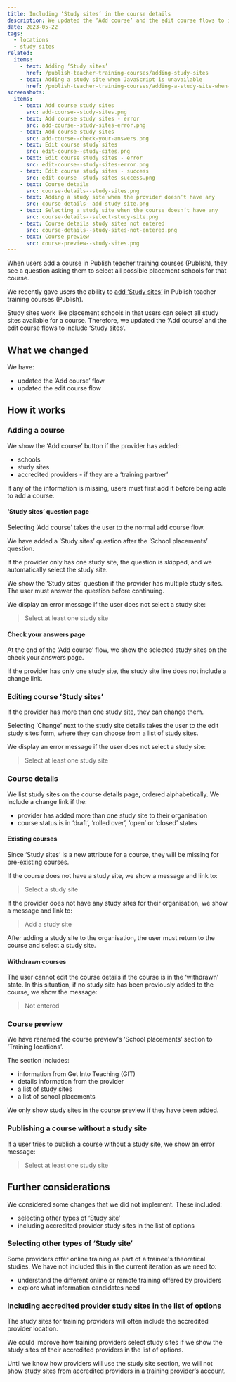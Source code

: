```yaml
---
title: Including ‘Study sites’ in the course details
description: We updated the ‘Add course’ and the edit course flows to include ‘Study sites’
date: 2023-05-22
tags:
  - locations
  - study sites
related:
  items:
    - text: Adding ‘Study sites’
      href: /publish-teacher-training-courses/adding-study-sites
    - text: Adding a study site when JavaScript is unavailable
      href: /publish-teacher-training-courses/adding-a-study-site-when-javascript-is-unavailable/
screenshots:
  items:
    - text: Add course study sites
      src: add-course--study-sites.png
    - text: Add course study sites - error
      src: add-course--study-sites-error.png
    - text: Add course study sites
      src: add-course--check-your-answers.png
    - text: Edit course study sites
      src: edit-course--study-sites.png
    - text: Edit course study sites - error
      src: edit-course--study-sites-error.png
    - text: Edit course study sites - success
      src: edit-course--study-sites-success.png
    - text: Course details
      src: course-details--study-sites.png
    - text: Adding a study site when the provider doesn’t have any
      src: course-details--add-study-site.png
    - text: Selecting a study site when the course doesn’t have any
      src: course-details--select-study-site.png
    - text: Course details study sites not entered
      src: course-details--study-sites-not-entered.png
    - text: Course preview
      src: course-preview--study-sites.png
---
```


When users add a course in Publish teacher training courses (Publish), they see a question asking them to select all possible placement schools for that course.

We recently gave users the ability to [add ‘Study sites’](/publish-teacher-training-courses/adding-study-sites) in Publish teacher training courses (Publish).

Study sites work like placement schools in that users can select all study sites available for a course. Therefore, we updated the ‘Add course’ and the edit course flows to include ‘Study sites’.

## What we changed

We have:

- updated the ‘Add course’ flow
- updated the edit course flow

## How it works

### Adding a course

We show the ‘Add course’ button if the provider has added:

- schools
- study sites
- accredited providers - if they are a ‘training partner’

If any of the information is missing, users must first add it before being able to add a course.

#### ‘Study sites’ question page

Selecting ‘Add course’ takes the user to the normal add course flow.

We have added a ‘Study sites’ question after the ‘School placements’ question.

If the provider only has one study site, the question is skipped, and we automatically select the study site.

We show the ‘Study sites’ question if the provider has multiple study sites. The user must answer the question before continuing.

We display an error message if the user does not select a study site:

> Select at least one study site

#### Check your answers page

At the end of the ‘Add course’ flow, we show the selected study sites on the check your answers page.

If the provider has only one study site, the study site line does not include a change link.

### Editing course ‘Study sites’

If the provider has more than one study site, they can change them.

Selecting ‘Change’ next to the study site details takes the user to the edit study sites form, where they can choose from a list of study sites.

We display an error message if the user does not select a study site:

> Select at least one study site

### Course details

We list study sites on the course details page, ordered alphabetically. We include a change link if the:

- provider has added more than one study site to their organisation
- course status is in ‘draft’, ‘rolled over’, ‘open’ or ‘closed’ states

#### Existing courses

Since ‘Study sites’ is a new attribute for a course, they will be missing for pre-existing courses.

If the course does not have a study site, we show a message and link to:

> Select a study site

If the provider does not have any study sites for their organisation, we show a message and link to:

> Add a study site

After adding a study site to the organisation, the user must return to the course and select a study site.

#### Withdrawn courses

The user cannot edit the course details if the course is in the ‘withdrawn’ state. In this situation, if no study site has been previously added to the course, we show the message:

> Not entered

### Course preview

We have renamed the course preview's ‘School placements’ section to ‘Training locations’.

The section includes:

- information from Get Into Teaching (GIT)
- details information from the provider
- a list of study sites
- a list of school placements

We only show study sites in the course preview if they have been added.

### Publishing a course without a study site

If a user tries to publish a course without a study site, we show an error message:

> Select at least one study site

## Further considerations

We considered some changes that we did not implement. These included:

- selecting other types of ‘Study site’
- including accredited provider study sites in the list of options

### Selecting other types of ‘Study site’

Some providers offer online training as part of a trainee's theoretical studies. We have not included this in the current iteration as we need to:

- understand the different online or remote training offered by providers
- explore what information candidates need

### Including accredited provider study sites in the list of options

The study sites for training providers will often include the accredited provider location.

We could improve how training providers select study sites if we show the study sites of their accredited providers in the list of options.

Until we know how providers will use the study site section, we will not show study sites from accredited providers in a training provider’s account.
